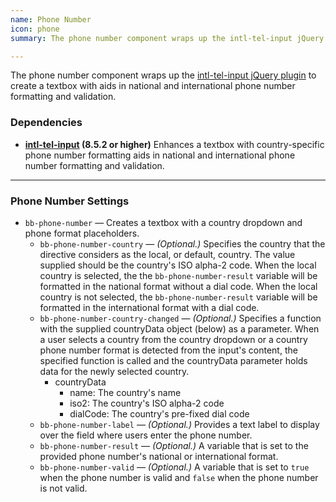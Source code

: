 ```yaml
---
name: Phone Number
icon: phone
summary: The phone number component wraps up the intl-tel-input jQuery plugin to create a textbox with aids in national and international phone number formatting and validation.

---
```


The phone number component wraps up the [intl-tel-input jQuery plugin](http://jackocnr.com/intl-tel-input.html) to create a textbox with aids in national and international phone number formatting and validation.

### Dependencies ###
- **[intl-tel-input](http://jackocnr.com/intl-tel-input.html) (8.5.2 or higher)** Enhances a textbox with country-specific phone number formatting aids in national and international phone number formatting and validation.

---

### Phone Number Settings ###
- `bb-phone-number` &mdash; Creates a textbox with a country dropdown and phone format placeholders.
  - `bb-phone-number-country` &mdash; *(Optional.)* Specifies the country that the directive considers as the local, or default, country. The value supplied should be the country's ISO alpha-2 code. When the local country is selected, the the `bb-phone-number-result` variable will be formatted in the national format without a dial code. When the local country is not selected, the `bb-phone-number-result` variable will be formatted in the international format with a dial code.
  - `bb-phone-number-country-changed` &mdash; *(Optional.)* Specifies a function with the supplied countryData object (below) as a parameter. When a user selects a country from the country dropdown or a country phone number format is detected from the input's content, the specified function is called and the countryData parameter holds data for the newly selected country.
    - countryData
      - name: The country's name
      - iso2: The country's ISO alpha-2 code
      - dialCode: The country's pre-fixed dial code
  - `bb-phone-number-label` &mdash; *(Optional.)* Provides a text label to display over the field where users enter the phone number.
  - `bb-phone-number-result` &mdash; *(Optional.)* A variable that is set to the provided phone number's national or international format.
  - `bb-phone-number-valid` &mdash; *(Optional.)* A variable that is set to `true` when the phone number is valid and `false` when the phone number is not valid.
